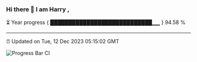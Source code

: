 ### Hi there 👋 I am Harry , 

⏳ Year progress { ████████████████████████████▁▁ } 94.58 %

---

⏰ Updated on Tue, 12 Dec 2023 05:15:02 GMT

![Progress Bar CI](https://github.com/duykhang68/duykhang68/workflows/Progress%20Bar%20CI/badge.svg)
